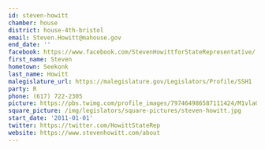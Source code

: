 ```yaml
---
id: steven-howitt
chamber: house
district: house-4th-bristol
email: Steven.Howitt@mahouse.gov
end_date: ''
facebook: https://www.facebook.com/StevenHowittforStateRepresentative/
first_name: Steven
hometown: Seekonk
last_name: Howitt
malegislature_url: https://malegislature.gov/Legislators/Profile/SSH1
party: R
phone: (617) 722-2305
picture: https://pbs.twimg.com/profile_images/797464986587111424/M1vlaGx7_400x400.jpg
square_picture: /img/legislators/square-pictures/steven-howitt.jpg
start_date: '2011-01-01'
twitter: https://twitter.com/HowittStateRep
website: https://www.stevenhowitt.com/about
---
```

